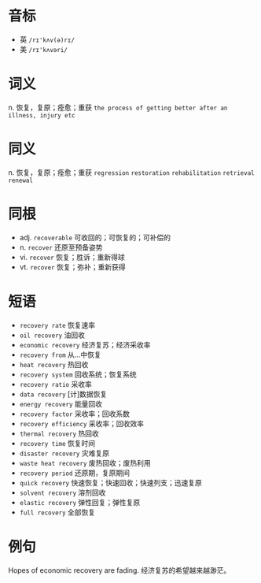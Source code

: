 # 音标

- 英 `/rɪ'kʌv(ə)rɪ/`
- 美 `/rɪ'kʌvəri/`

# 词义

n. 恢复，复原；痊愈；重获
`the process of getting better after an illness, injury etc`

# 同义

n. 恢复，复原；痊愈；重获
`regression` `restoration` `rehabilitation` `retrieval` `renewal`

# 同根

- adj. `recoverable` 可收回的；可恢复的；可补偿的
- n. `recover` 还原至预备姿势
- vi. `recover` 恢复；胜诉；重新得球
- vt. `recover` 恢复；弥补；重新获得

# 短语

- `recovery rate` 恢复速率
- `oil recovery` 油回收
- `economic recovery` 经济复苏；经济采收率
- `recovery from` 从…中恢复
- `heat recovery` 热回收
- `recovery system` 回收系统；恢复系统
- `recovery ratio` 采收率
- `data recovery` [计]数据恢复
- `energy recovery` 能量回收
- `recovery factor` 采收率；回收系数
- `recovery efficiency` 采收率；回收效率
- `thermal recovery` 热回收
- `recovery time` 恢复时间
- `disaster recovery` 灾难复原
- `waste heat recovery` 废热回收；废热利用
- `recovery period` 还原期，复原期间
- `quick recovery` 快速恢复；快速回收；快速列支；迅速复原
- `solvent recovery` 溶剂回收
- `elastic recovery` 弹性回复；弹性复原
- `full recovery` 全部恢复

# 例句

Hopes of economic recovery are fading.
经济复苏的希望越来越渺茫。


